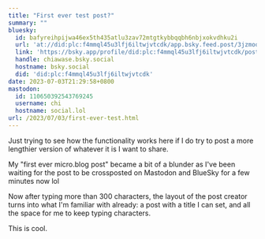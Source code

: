 ```yaml
---
title: "First ever test post?"
summary: ""
bluesky:
  id: bafyreihpijwa46ex5th435atlu3zav72mtgtkybbqqbh6nbjxokvdhku2i
  url: 'at://did:plc:f4mmql45u3lfj6iltwjvtcdk/app.bsky.feed.post/3jzmoowptl22f'
  link: 'https://bsky.app/profile/did:plc:f4mmql45u3lfj6iltwjvtcdk/post/3jzmoowptl22f'
  handle: chiawase.bsky.social
  hostname: bsky.social
  did: 'did:plc:f4mmql45u3lfj6iltwjvtcdk'
date: 2023-07-03T21:29:58+0800
mastodon:
  id: 110650392543769245
  username: chi
  hostname: social.lol
url: /2023/07/03/first-ever-test.html
---
```


Just trying to see how the functionality works here if I do try to post a more lengthier version of whatever it is I want to share.

My "first ever micro.blog post" became a bit of a blunder as I've been waiting for the post to be crossposted on Mastodon and BlueSky for a few minutes now lol

Now after typing more than 300 characters, the layout of the post creator turns into what I'm familiar with already: a post with a title I can set, and all the space for me to keep typing characters.

This is cool.
